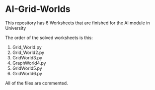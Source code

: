 # AI-Grid-Worlds
This repository has 6 Worksheets that are finished for the AI module in University

The order of the solved worksheets is this:

1. Grid_World.py
2. Grid_World2.py
3. GridWorld3.py
4. GraphWorld4.py
5. GridWorld5.py
6. GridWorld6.py

All of the files are commented.
